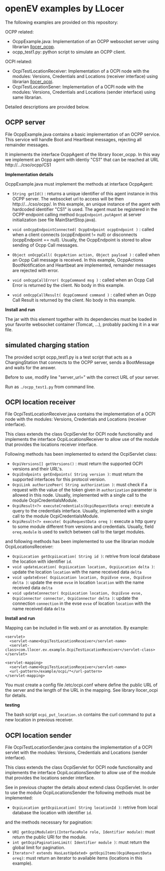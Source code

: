 # openEV examples by LLocer

The following examples are provided on this repository:

OCPP related:
- OcppExample.java: Implementation of an OCPP websocket server using librarian [llocer_ocpp](https://github.com/Llocer/llocer_ocpp).
- ocpp_test1.py: python script to simulate an OCPP client.

OCPI related:
- OcpiTestLocationReceiver: Implementation of a OCPI node with the modules: Versions, Credentials and Locations (receiver interface) using librarian [llocer_ocpi](https://github.com/Llocer/llocer_ocpi).
- OcpiTestLocationSener: Implementation of a OCPI node with the modules: Versions, Credentials and Locations (sender interface) using same librarian.
 
Detailed descriptions are provided below.

## OCPP server

File OcppExample.java contains a basic implementation of an OCPP service. This service will handle Boot and Heartbeat messages, rejecting all remainder messages.

It implements the interface OcppAgent of the library llocer_ocpp. In this way we implement an Ocpp agent with identiy "CS1" that can be reached at URL http://.../cso/ocpp/CS1

<strong> Implementation details </strong>

OcppExample.java must implement the methods at interface OcppAgent:

- `String getId()` : returns a unique identifier of this agent instance in this OCPP server. The websocket url to access will be then http://.../cso/ocpp/<agent identifier>. In this example, an unique instance of the agent with hardcoded identifier "CS1" is used. The agent must be registered in the OCPP endpoint calling method `OcppEndpoint.putAgent` at server initialization (see file MainStartStop.java). 

- `void onOcppEndpointConnected( OcppEndpoint ocppEndpoint )` : called when a client connects (ocppEndpoint != null) or disconnects (ocppEndpoint == null). Usually, the OcppEndpoint is stored to allow sending of Ocpp Call messages.

- `Object onOcppCall( OcppAction action, Object payload )` : called when an Ocpp Call message is received. In this example, OcppActions BootNotification and Heartbeat are implemented, remainder messages are rejected with error.

- `void onOcppCallError( OcppCommand msg )` : called when an Ocpp Call Error is returned by the client. No body in this example.

- `void onOcppCallResult( OcppCommand command )` : called when an Ocpp Call Result is returned by the client. No body in this example.
 

<strong> Install and run </strong>

The jar with this element together with its dependencies must be loaded in your favorite websocket container (Tomcat, ...), probably packing it in a war file.


## simulated charging station

The provided script ocpp_test1.py is a test script that acts as a ChargingStation that connects to the OCPP server, sends a BootMessage and waits for the answer.

Before to use, modify line "server_url=" with the correct URL of your server.

Run as `./ocpp_test1.py` from command line. 

## OCPI location receiver

File OcpiTestLocationReceiver.java contains the implementation of a OCPI node with the modules: Versions, Credentials and Locations (receiver interface).

This class extends the class OcpiServlet for OCPI node functionality and implements the interface OcpiLocationsReceiver to allow use of the module that provides the locations receiver interface. 

Following methods has been implemented to extend the OcpiServlet class:

- `OcpiVersions[] getVersions()` : must return the supported OCPI versions and their URL's.
- `OcpiEndpoints getEndpoints( String version )`: must return the supported interfaces for this protocol version.
- `OcpiLink authorizePeer( String authorization )`: must check if a request with the value of the token given in `authorization` parameter is allowed in this node. Usually, implemented with a single call to the module OcpiCredentialsModule.
- `OcpiResult<?> executeCredentials(OcpiRequestData oreq)`: execute a query to the credentials interface. Usually, implemented with a single call to the module OcpiCredentialsModule.
- `OcpiResult<?> execute( OcpiRequestData oreq )`: execute a http query to some module different from versions and credentials. Usually, field `oreq.module` is used to switch between call to the target modules.  

and following methods has been implemented to use the librarian module OcpiLocationsReceiver:

- `OcpiLocation getOcpiLocation( String id )`: retrive from local database the location with identifier `ìd`.
- `void updateLocation( OcpiLocation location, OcpiLocation delta )`: update the location `location` with the name received data `delta`
- `void updateEvse( OcpiLocation location, OcpiEvse evse, OcpiEvse delta )`: update the evse `evse` in location `location` with the name received data `delta` 
- `void updateConnector( OcpiLocation location, OcpiEvse evse, OcpiConnector connector, OcpiConnector delta )`: update the connection `connection` in the evse `evse` of location `location` with the name received data `delta`  

<strong> Install and run </strong>

Mapping can be included in file web.xml or as annotation. By example:


```
<servlet>
  <servlet-name>OcpiTestLocationReceiver</servlet-name>
  <servlet-class>com.llocer.ev.example.OcpiTestLocationReceiver</servlet-class>
</servlet>

<servlet-mapping>
  <servlet-name>OcpiTestLocationReceiver</servlet-name>
  <url-pattern>/example/ocpi/*</url-pattern>
</servlet-mapping>
```

You must create a config file /etc/ocpi.conf where define the public URL of the server and the length of the URL in the mapping. See library llocer_ocpi for details.

<strong> testing </strong>

The bash script `ocpi_put_location.sh` contains the curl command to put a new location in previous receiver.


## OCPI location sender

File OcpiTestLocationSender.java contains the implementation of a OCPI servlet with the modules: Versions, Credentials and Locations (sender interface).

This class extends the class OcpiServlet for OCPI node functionality and implements the interface OcpiLocationsSender to allow use of the module that provides the locations sender interface.

See in previous chapter the details about extend class OcpiServlet. In order to use the module OcpiLocationsSender the following methods must be implemented:

- `OcpiLocation getOcpiLocation( String locationId )`: retrive from local database the location with identifier `ìd`.

and the methods necessary for pagination:

- `URI getOcpiModuleUri(InterfaceRole role, Identifier module)`: must return the public URI for the module.
- `int getOcpiPaginationLimit( Identifier module )`: must return the global limit for pagination.
- `Iterator<? extends HasLastUpdated> getOcpiItems(OcpiRequestData oreq)`: must return an iterator to available items (locations in this example).


